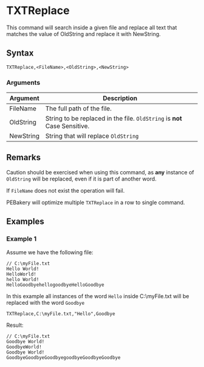 # TXTReplace

This command will search inside a given file and replace all text that matches the value of OldString and replace it with NewString. 

## Syntax

```pebakery
TXTReplace,<FileName>,<OldString>,<NewString>
```

### Arguments

| Argument | Description |
| --- | --- |
| FileName | The full path of the file. |
| OldString | String to be replaced in the file. `OldString` is **not** Case Sensitive.
| NewString | String that will replace `OldString`

## Remarks

Caution should be exercised when using this command, as **any** instance of `OldString` will be replaced, even if it is part of another word.

If `FileName` does not exist the operation will fail.

PEBakery will optimize multiple `TXTReplace` in a row to single command.

## Examples

### Example 1

Assume we have the following file:

```pebakery
// C:\myFile.txt
Hello World!
HelloWorld!
hello World!
HelloGoodbyehellogoodbyeHelloGoodbye
```

In this example all instances of the word `Hello` inside C:\myFile.txt will be replaced with the word `Goodbye`

```pebakery
TXTReplace,C:\myFile.txt,"Hello",Goodbye
```

Result:

```pebakery
// C:\myFile.txt
Goodbye World!
GoodbyeWorld!
Goodbye World!
GoodbyeGoodbyeGoodbyegoodbyeGoodbyeGoodbye
```